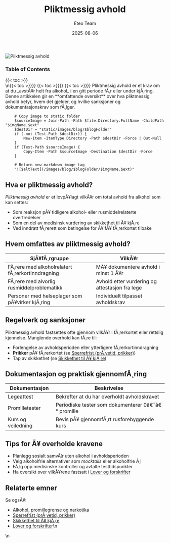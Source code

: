 ﻿---
title: "Pliktmessig avhold"
date: 2025-08-06
draft: false
author: "Eteo Team"
description: "Lær om pliktmessig avhold: når og hvorfor du må avstå fra alkohol før kjøring, regelverk, dokumentasjonskrav og sanksjoner."
categories: ["Driving Theory"]
tags: ["driving", "theory", "safety"]
featured_image: "/images/blog/pliktmessig-avhold/pliktmessig-avhold-image.svg"
---

<div class="blog-content">
  <div class="featured-image">
    <img src="/images/blog/pliktmessig-avhold/pliktmessig-avhold-image.svg" alt="Pliktmessig avhold" class="img-fluid rounded">
  </div>

  <div class="toc-container mt-4 mb-4">
    <h3>Table of Contents</h3>
    {{< toc >}}
  </div>

  <div class="blog-body">\n{{< toc >}}}}
{{< toc >}}}}
{{< toc >}}}}
Pliktmessig avhold er et krav om at du _avstÃ¥r helt fra alkohol_ i en gitt periode fÃ¸r eller under kjÃ¸ring. Denne artikkelen gir en **omfattende oversikt** over hva pliktmessig avhold betyr, hvem det gjelder, og hvilke sanksjoner og dokumentasjonskrav som fÃ¸lger.


        
        
        # Copy image to static folder
        $sourceImage = Join-Path -Path $file.Directory.FullName -ChildPath "$imgName.$ext"
        $destDir = "static/images/blog/$blogFolder"
        if (-not (Test-Path $destDir)) {
            New-Item -ItemType Directory -Path $destDir -Force | Out-Null
        }
        if (Test-Path $sourceImage) {
            Copy-Item -Path $sourceImage -Destination $destDir -Force
        }
        
        # Return new markdown image tag
        "![$altText](/images/blog/$blogFolder/$imgName.$ext)"
    

## Hva er pliktmessig avhold?

*Pliktmessig avhold* er et lovpÃ¥lagt vilkÃ¥r om total avhold fra alkohol som kan settes:

- Som reaksjon pÃ¥ tidligere alkohol- eller rusmiddelrelaterte overtredelser
- Som en del av medisinsk vurdering av skikkethet til Ã¥ kjÃ¸re
- Ved inndratt fÃ¸rerett som betingelse for Ã¥ fÃ¥ fÃ¸rerkortet tilbake

## Hvem omfattes av pliktmessig avhold?

| SjÃ¥fÃ¸rgruppe                              | VilkÃ¥r                               |
|-------------------------------------------|--------------------------------------|
| FÃ¸rere med alkoholrelatert fÃ¸rerkortinndragning | MÃ¥ dokumentere avhold i minst 1 Ã¥r   |
| FÃ¸rere med alvorlig rusmiddelproblematikk | Avhold etter vurdering og attestasjon fra lege |
| Personer med helseplager som pÃ¥virker kjÃ¸ring | Individuelt tilpasset avholdskrav     |

## Regelverk og sanksjoner

Pliktmessig avhold fastsettes ofte gjennom vilkÃ¥r i fÃ¸rerkortet eller rettslig kjennelse. Manglende overhold kan fÃ¸re til:

- Forlengelse av avholdsperioden eller ytterligere fÃ¸rerkortinndragning
- **Prikker** pÃ¥ fÃ¸rerkortet (se [Sperrefrist (prÃ¸vetid, prikker)](/blogs/teori/sperrefrist-provetid-prikker "Sperrefrist, prÃ¸vetid og prikker"))
- Tap av skikkethet (se [Skikkethet til Ã¥ kjÃ¸re](/blogs/teori/skikkethet-til-a-kjore "Skikkethet til Ã¥ kjÃ¸re"))

## Dokumentasjon og praktisk gjennomfÃ¸ring

| Dokumentasjon            | Beskrivelse                              |
|--------------------------|------------------------------------------|
| Legeattest               | Bekrefter at du har overholdt avholdskravet |
| Promilletester           | Periodiske tester som dokumenterer 0â€¯â€° promille |
| Kurs og veiledning       | Bevis pÃ¥ gjennomfÃ¸rt rusforebyggende kurs  |

## Tips for Ã¥ overholde kravene

- Planlegg sosialt samvÃ¦r uten alkohol i avholdsperioden
- Velg alkoholfrie alternativer som *mocktails* eller alkoholfrie Ã¸l
- FÃ¸lg opp medisinske kontroller og avtalte testtidspunkter
- Ha oversikt over vilkÃ¥rene fastsatt i [Lover og forskrifter](/blogs/teori/lover-og-forskrifter "Lover og forskrifter")

## Relaterte emner

Se ogsÃ¥:

- [Alkohol, promillegrense og narkotika](/blogs/teori/alkohol-promillegrense-og-narkotika "Alkohol, promillegrense og narkotika")
- [Sperrefrist (prÃ¸vetid, prikker)](/blogs/teori/sperrefrist-provetid-prikker "Sperrefrist, prÃ¸vetid og prikker")
- [Skikkethet til Ã¥ kjÃ¸re](/blogs/teori/skikkethet-til-a-kjore "Skikkethet til Ã¥ kjÃ¸re")
- [Lover og forskrifter](/blogs/teori/lover-og-forskrifter "Lover og forskrifter")\n  </div>\n</div>